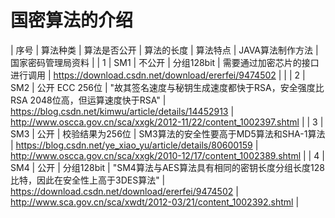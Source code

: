 # 国密算法的介绍

| 序号 | 算法种类 | 算法是否公开 | 算法的长度 | 算法特点 | JAVA算法制作方法 | 国家密码管理局资料 |
| 1 | SM1 | 不公开 | 分组128bit | 需要通过加密芯片的接口进行调用 | https://download.csdn.net/download/ererfei/9474502 | |
| 2 | SM2 | 公开	ECC 256位 | "故其签名速度与秘钥生成速度都快于RSA，安全强度比RSA 2048位高，但运算速度快于RSA"	 | https://blog.csdn.net/kimwu/article/details/14452913 | http://www.oscca.gov.cn/sca/xxgk/2012-11/22/content_1002397.shtml |
| 3 | SM3 | 公开 | 校验结果为256位 | SM3算法的安全性要高于MD5算法和SHA-1算法 | https://blog.csdn.net/ye_xiao_yu/article/details/80600159 | http://www.oscca.gov.cn/sca/xxgk/2010-12/17/content_1002389.shtml |
| 4 | SM4 | 公开 | 分组128bit | "SM4算法与AES算法具有相同的密钥长度分组长度128比特，因此在安全性上高于3DES算法" | https://download.csdn.net/download/ererfei/9474502 | http://www.sca.gov.cn/sca/xwdt/2012-03/21/content_1002392.shtml |
